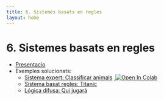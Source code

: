 ```yaml
---
title: 6. Sistemes basats en regles
layout: home
---
```


# 6. Sistemes basats en regles

* [Presentacio](6-sistemes_basats_regles.pdf)
* Exemples solucionats:
    * [Sistema expert: Classificar animals](1.-animals.ipynb)&nbsp;<a target="_blank" href="https://colab.research.google.com/github/lawer/mia/blob/main/apunts/Sistemes%20Basats%20en%20Regles/1.-animals.ipynb">
      <img src="https://colab.research.google.com/assets/colab-badge.svg" alt="Open In Colab"/>
      </a>
    * [Sistema basat regles: Titanic](2.-titanic.ipynb)
    * [Lógica difusa: Qui jugarà](3.-qui_jugara.ipynb)

